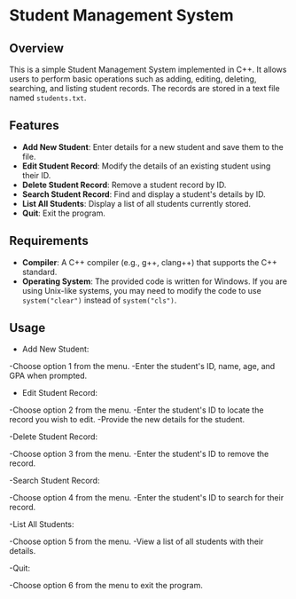 # Student Management System

## Overview

This is a simple Student Management System implemented in C++. It allows users to perform basic operations such as adding, editing, deleting, searching, and listing student records. The records are stored in a text file named `students.txt`.

## Features

- **Add New Student**: Enter details for a new student and save them to the file.
- **Edit Student Record**: Modify the details of an existing student using their ID.
- **Delete Student Record**: Remove a student record by ID.
- **Search Student Record**: Find and display a student's details by ID.
- **List All Students**: Display a list of all students currently stored.
- **Quit**: Exit the program.

## Requirements

- **Compiler**: A C++ compiler (e.g., g++, clang++) that supports the C++ standard.
- **Operating System**: The provided code is written for Windows. If you are using Unix-like systems, you may need to modify the code to use `system("clear")` instead of `system("cls")`.
## Usage
- Add New Student:

-Choose option 1 from the menu.
-Enter the student's ID, name, age, and GPA when prompted.

- Edit Student Record:

-Choose option 2 from the menu.
-Enter the student's ID to locate the record you wish to edit.
-Provide the new details for the student.

-Delete Student Record:

-Choose option 3 from the menu.
-Enter the student's ID to remove the record.

-Search Student Record:

-Choose option 4 from the menu.
-Enter the student's ID to search for their record.

-List All Students:

-Choose option 5 from the menu.
-View a list of all students with their details.

-Quit:

-Choose option 6 from the menu to exit the program.
